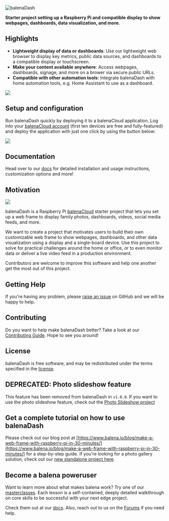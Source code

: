 ![balenaDash](https://www.balena.io/blog/content/images/2019/03/balenaDash_logo.png)
 
**Starter project setting up a Raspberry Pi and compatible display to show webpages, dashboards, data visualization, and more.**
 
## Highlights
 
- **Lightweight display of data or dashboards**: Use our lightweight web browser to display key metrics, public data sources, and dashboards to a compatible display or touchscreen.
- **Make your content available anywhere**: Access webpages, dashboards, signage, and more on a brower via secure public URLs.
- **Compatible with other automation tools**: Integrate balenaDash with home automation tools, e.g. Home Assistant to use as a dashboard.
 
![](https://balena.io/blog/content/images/2019/03/balenaSense_blog.jpg)
 
## Setup and configuration
 
Run balenaDash quickly by deploying it to a balenaCloud application. Log into your [balenaCloud account](https://dashboard.balena-cloud.com/signup) (first ten devices are free and fully-featured) and deploy the application with just one click by using the button below:
 
[![](https://balena.io/deploy.png)](https://dashboard.balena-cloud.com/deploy?repoUrl=https://github.com/balenalabs/balena-dash)
 
## Documentation 
 
Head over to our [docs](https://dash.balenalabs.io) for detailed installation and usage instructions, customization options and more!
 
## Motivation
 
![](https://www.balena.io/blog/content/images/2019/04/top_image.jpg)
 
balenaDash is a Raspberry Pi [balenaCloud](https://www.balena.io/cloud/) starter project that lets you set up a web frame to display family photos, dashboards, videos, social media feeds, and more.
 
We want to create a project that motivates users to build their own customizable web frame to show webpages, dashboards, and other data visualization using a display and a single-board device. Use this project to solve for practical challenges around the home or office, or to even monitor data or deliver a live video feed in a production environment.
 
Contributors are welcome to improve this software and help one another get the most out of this project.
 
## Getting Help
 
If you're having any problem, please [raise an issue](https://github.com/balenalabs/balena-dash/issues/new) on GitHub and we will be happy to help.
 
## Contributing
 
Do you want to help make balenaDash better? Take a look at our [Contributing Guide](https://dash.balenalabs.io/contributing). Hope to see you around!
 
## License
 
balenaDash is free software, and may be redistributed under the terms specified in the [license](https://github.com/balenalabs/balena-dash/blob/master/LICENSE).

## DEPRECATED: Photo slideshow feature

This feature has been removed from balenaDash in `v1.0.0`. If you want to use the photo slideshow feature, check out the [Photo Slideshow project](https://github.com/balenalabs-incubator/photo-slideshow)

## Get a complete tutorial on how to use balenaDash
Please check out our blog post at [https://www.balena.io/blog/make-a-web-frame-with-raspberry-pi-in-30-minutes/](https://www.balena.io/blog/make-a-web-frame-with-raspberry-pi-in-30-minutes/) for a step-by-step guide. If you're looking for a photo gallery solution, check out our [new standalone project here](https://github.com/balenalabs-incubator/photo-slideshow).

## Become a balena poweruser

Want to learn more about what makes balena work? Try one of our [masterclasses](https://www.balena.io/docs/learn/more/masterclasses/overview/). Each lesson is a self-contained, deeply detailed walkthrough on core skills to be successful with your next edge project.

Check them out at our [docs](https://www.balena.io/docs/learn/more/masterclasses/overview/). Also, reach out to us on the [Forums](https://forums.balena.io/) if you need help.
